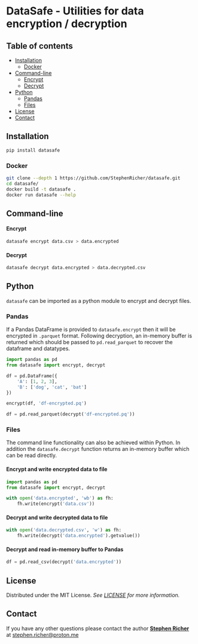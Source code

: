# DataSafe - Utilities for data encryption / decryption

## Table of contents
  * [Installation](#installation)
    * [Docker](#docker)
  * [Command-line](#command-line)
    * [Encrypt](#encrypt)
    * [Decrypt](#decrypt)
  * [Python](#python)
    * [Pandas](#pandas)
    * [Files](#files)
  * [License](#license)
  * [Contact](#contact)

## Installation
```bash
pip install datasafe
```

### Docker
```bash
git clone --depth 1 https://github.com/StephenRicher/datasafe.git
cd datasafe/
docker build -t datasafe .
docker run datasafe --help
```

## Command-line

#### Encrypt
```bash
datasafe encrypt data.csv > data.encrypted
```

#### Decrypt
```bash
datasafe decrypt data.encrypted > data.decrypted.csv
```

## Python
`datasafe` can be imported as a python module to encrypt and decrypt files.

### Pandas
If a Pandas DataFrame is provided to `datasafe.encrypt` then it will be encrypted in `.parquet` format.
Following decryption, an in-memory buffer is returned which should be passed to `pd.read_parquet` to recover the dataframe and datatypes.

```python
import pandas as pd
from datasafe import encrypt, decrypt

df = pd.DataFrame({
    'A': [1, 2, 3],
    'B': ['dog', 'cat', 'bat']
})

encrypt(df, 'df-encrypted.pq')

df = pd.read_parquet(decrypt('df-encrypted.pq'))
```

### Files
The command line functionality can also be achieved within Python.
In addition the `datasafe.decrypt` function returns an in-memory buffer which can be read directly.

#### Encrypt and write encrypted data to file
```python
import pandas as pd
from datasafe import encrypt, decrypt

with open('data.encrypted', 'wb') as fh:
    fh.write(encrypt('data.csv'))
```

#### Decrypt and write decrypted data to file
```python
with open('data.decrypted.csv', 'w') as fh:
    fh.write(decrypt('data.encrypted').getvalue())
```

#### Decrypt and read in-memory buffer to Pandas
```python
df = pd.read_csv(decrypt('data.encrypted'))
```

## License
Distributed under the MIT License. _See [LICENSE](./LICENSE) for more information._


## Contact
If you have any other questions please contact the author **[Stephen Richer](https://www.linkedin.com/in/stephenricher/)**
at stephen.richer@proton.me
